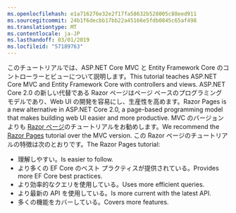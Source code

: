 ```yaml
---
ms.openlocfilehash: e1a716276e32e2f17fa58632b528005c88eed911
ms.sourcegitcommit: 24b1f6decbb17bb22a45166e5fdb0845c65af498
ms.translationtype: MT
ms.contentlocale: ja-JP
ms.lasthandoff: 03/01/2019
ms.locfileid: "57189763"
---
```

<span data-ttu-id="8fd94-101">このチュートリアルでは、ASP.NET Core MVC と Entity Framework Core のコントローラーとビューについて説明します。</span><span class="sxs-lookup"><span data-stu-id="8fd94-101">This tutorial teaches ASP.NET Core MVC and Entity Framework Core with controllers and views.</span></span> <span data-ttu-id="8fd94-102">ASP.NET Core 2.0 の新しい代替である Razor ページはページ ベースのプログラミング モデルであり、Web UI の開発を容易にし、生産性を高めます。</span><span class="sxs-lookup"><span data-stu-id="8fd94-102">Razor Pages is a new alternative in ASP.NET Core 2.0, a page-based programming model that makes building web UI easier and more productive.</span></span> <span data-ttu-id="8fd94-103">MVC のバージョンよりも [Razor ページ](xref:data/ef-rp/intro)のチュートリアルをお勧めします。</span><span class="sxs-lookup"><span data-stu-id="8fd94-103">We recommend the [Razor Pages](xref:data/ef-rp/intro) tutorial over the MVC version.</span></span> <span data-ttu-id="8fd94-104">この Razor ページのチュートリアルの特徴は次のとおりです。</span><span class="sxs-lookup"><span data-stu-id="8fd94-104">The Razor Pages tutorial:</span></span>

* <span data-ttu-id="8fd94-105">理解しやすい。</span><span class="sxs-lookup"><span data-stu-id="8fd94-105">Is easier to follow.</span></span>
* <span data-ttu-id="8fd94-106">より多くの EF Core のベスト プラクティスが提供されている。</span><span class="sxs-lookup"><span data-stu-id="8fd94-106">Provides more EF Core best practices.</span></span>
* <span data-ttu-id="8fd94-107">より効率的なクエリを使用している。</span><span class="sxs-lookup"><span data-stu-id="8fd94-107">Uses more efficient queries.</span></span>
* <span data-ttu-id="8fd94-108">より最新の API を使用している。</span><span class="sxs-lookup"><span data-stu-id="8fd94-108">Is more current with the latest API.</span></span>
* <span data-ttu-id="8fd94-109">多くの機能をカバーしている。</span><span class="sxs-lookup"><span data-stu-id="8fd94-109">Covers more features.</span></span>

